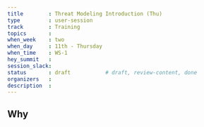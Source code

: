 ```yaml
---
title        : Threat Modeling Introduction (Thu)
type         : user-session
track        : Training
topics       : 
when_week    : two
when_day     : 11th - Thursday
when_time    : WS-1
hey_summit   :
session_slack:
status       : draft           # draft, review-content, done
organizers   :
description  : 
---
```


## Why

<!--Add intro-->
